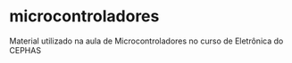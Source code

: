# microcontroladores
Material utilizado na aula de Microcontroladores no curso de Eletrônica do CEPHAS
